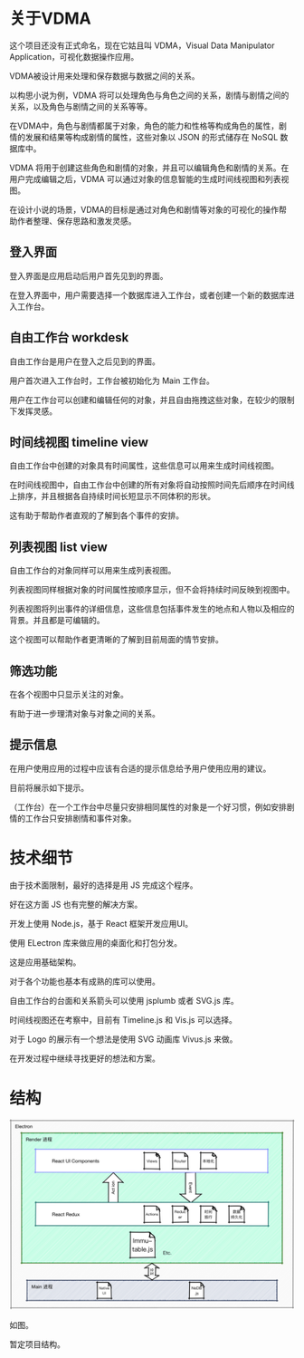 # 关于VDMA

这个项目还没有正式命名，现在它姑且叫 VDMA，Visual Data Manipulator Application，可视化数据操作应用。

VDMA被设计用来处理和保存数据与数据之间的关系。

以构思小说为例，VDMA 将可以处理角色与角色之间的关系，剧情与剧情之间的关系，以及角色与剧情之间的关系等等。

在VDMA中，角色与剧情都属于对象，角色的能力和性格等构成角色的属性，剧情的发展和结果等构成剧情的属性，这些对象以 JSON 的形式储存在 NoSQL 数据库中。

VDMA 将用于创建这些角色和剧情的对象，并且可以编辑角色和剧情的关系。在用户完成编辑之后，VDMA 可以通过对象的信息智能的生成时间线视图和列表视图。

在设计小说的场景，VDMA的目标是通过对角色和剧情等对象的可视化的操作帮助作者整理、保存思路和激发灵感。

## 登入界面

登入界面是应用启动后用户首先见到的界面。

在登入界面中，用户需要选择一个数据库进入工作台，或者创建一个新的数据库进入工作台。

## 自由工作台 workdesk

自由工作台是用户在登入之后见到的界面。

用户首次进入工作台时，工作台被初始化为 Main 工作台。

用户在工作台可以创建和编辑任何的对象，并且自由拖拽这些对象，在较少的限制下发挥灵感。

## 时间线视图 timeline view

自由工作台中创建的对象具有时间属性，这些信息可以用来生成时间线视图。

在时间线视图中，自由工作台中创建的所有对象将自动按照时间先后顺序在时间线上排序，并且根据各自持续时间长短显示不同体积的形状。

这有助于帮助作者直观的了解到各个事件的安排。

## 列表视图 list view

自由工作台的对象同样可以用来生成列表视图。

列表视图同样根据对象的时间属性按顺序显示，但不会将持续时间反映到视图中。

列表视图将列出事件的详细信息，这些信息包括事件发生的地点和人物以及相应的背景。并且都是可编辑的。

这个视图可以帮助作者更清晰的了解到目前局面的情节安排。

## 筛选功能

在各个视图中只显示关注的对象。

有助于进一步理清对象与对象之间的关系。

## 提示信息

在用户使用应用的过程中应该有合适的提示信息给予用户使用应用的建议。

目前将展示如下提示。

（工作台）在一个工作台中尽量只安排相同属性的对象是一个好习惯，例如安排剧情的工作台只安排剧情和事件对象。


# 技术细节

由于技术面限制，最好的选择是用 JS 完成这个程序。

好在这方面 JS 也有完整的解决方案。

开发上使用 Node.js，基于 React 框架开发应用UI。

使用 ELectron 库来做应用的桌面化和打包分发。

这是应用基础架构。

对于各个功能也基本有成熟的库可以使用。

自由工作台的台面和关系箭头可以使用 jsplumb 或者 SVG.js 库。

时间线视图还在考察中，目前有 Timeline.js 和 Vis.js 可以选择。

对于 Logo 的展示有一个想法是使用 SVG 动画库 Vivus.js 来做。

在开发过程中继续寻找更好的想法和方案。

# 结构

![VDMA结构图](../images/VDMA-flow.png)

如图。

暂定项目结构。


